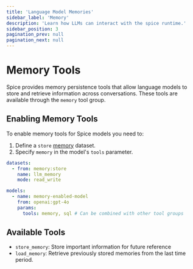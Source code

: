 ```yaml
---
title: 'Language Model Memories'
sidebar_label: 'Memory'
description: 'Learn how LLMs can interact with the spice runtime.'
sidebar_position: 3
pagination_prev: null
pagination_next: null
---
```


# Memory Tools

Spice provides memory persistence tools that allow language models to store and retrieve information across conversations. These tools are available through the `memory` tool group.

## Enabling Memory Tools

To enable memory tools for Spice models you need to:
 1. Define a `store` [memory](/components/data-connectors/memory.md) dataset.
 2. Specify `memory` in the model's `tools` parameter.

```yaml
datasets:
  - from: memory:store
    name: llm_memory
    mode: read_write

models:
  - name: memory-enabled-model
    from: openai:gpt-4o
    params:
      tools: memory, sql # Can be combined with other tool groups
```

## Available Tools
 - `store_memory`: Store important information for future reference
 - `load_memory`: Retrieve previously stored memories from the last time period.

